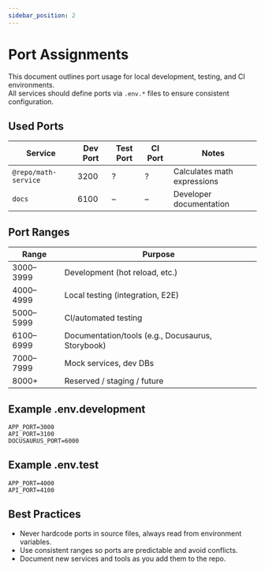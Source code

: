 ```yaml
---
sidebar_position: 2
---
```


# Port Assignments

This document outlines port usage for local development, testing, and CI environments.  
All services should define ports via `.env.*` files to ensure consistent configuration.

## Used Ports

| Service              | Dev Port | Test Port | CI Port | Notes                       |
| -------------------- | -------- | --------- | ------- | --------------------------- |
| `@repo/math-service` | 3200     | ?         | ?       | Calculates math expressions |
| `docs`               | 6100     | –         | –       | Developer documentation     |

## Port Ranges

| Range     | Purpose                                           |
| --------- | ------------------------------------------------- |
| 3000–3999 | Development (hot reload, etc.)                    |
| 4000–4999 | Local testing (integration, E2E)                  |
| 5000–5999 | CI/automated testing                              |
| 6100–6999 | Documentation/tools (e.g., Docusaurus, Storybook) |
| 7000–7999 | Mock services, dev DBs                            |
| 8000+     | Reserved / staging / future                       |

## Example .env.development

```env
APP_PORT=3000
API_PORT=3100
DOCUSAURUS_PORT=6000
```

## Example .env.test

```env
APP_PORT=4000
API_PORT=4100
```

## Best Practices

- Never hardcode ports in source files, always read from environment variables.
- Use consistent ranges so ports are predictable and avoid conflicts.
- Document new services and tools as you add them to the repo.
